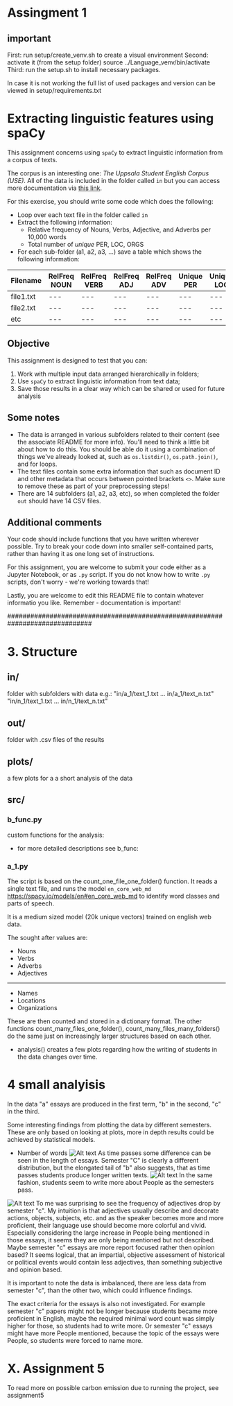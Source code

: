 # Assingment 1

## important
First: run setup/create_venv.sh to create a visual environment
Second: activate it (from the setup folder) source ../Language_venv/bin/activate
Third:  run the setup.sh to install necessary packages.

In case it is not working the full list of used packages and version can be viewed in setup/requirements.txt

# Extracting linguistic features using spaCy

This assignment concerns using ```spaCy``` to extract linguistic information from a corpus of texts.

The corpus is an interesting one: *The Uppsala Student English Corpus (USE)*. All of the data is included in the folder called ```in``` but you can access more documentation via [this link](https://ota.bodleian.ox.ac.uk/repository/xmlui/handle/20.500.12024/2457).

For this exercise, you should write some code which does the following:

- Loop over each text file in the folder called ```in```
- Extract the following information:
    - Relative frequency of Nouns, Verbs, Adjective, and Adverbs per 10,000 words
    - Total number of *unique* PER, LOC, ORGS
- For each sub-folder (a1, a2, a3, ...) save a table which shows the following information:

|Filename|RelFreq NOUN|RelFreq VERB|RelFreq ADJ|RelFreq ADV|Unique PER|Unique LOC|Unique ORG|
|---|---|---|---|---|---|---|---|
|file1.txt|---|---|---|---|---|---|---|
|file2.txt|---|---|---|---|---|---|---|
|etc|---|---|---|---|---|---|---|

## Objective

This assignment is designed to test that you can:

1. Work with multiple input data arranged hierarchically in folders;
2. Use ```spaCy``` to extract linguistic information from text data;
3. Save those results in a clear way which can be shared or used for future analysis

## Some notes

- The data is arranged in various subfolders related to their content (see the associate README for more info). You'll need to think a little bit about how to do this. You should be able do it using a combination of things we've already looked at, such as ```os.listdir()```, ```os.path.join()```, and for loops.
- The text files contain some extra information that such as document ID and other metadata that occurs between pointed brackets ```<>```. Make sure to remove these as part of your preprocessing steps!
- There are 14 subfolders (a1, a2, a3, etc), so when completed the folder ```out``` should have 14 CSV files.

## Additional comments

Your code should include functions that you have written wherever possible. Try to break your code down into smaller self-contained parts, rather than having it as one long set of instructions.

For this assignment, you are welcome to submit your code either as a Jupyter Notebook, or as ```.py``` script. If you do not know how to write ```.py``` scripts, don't worry - we're working towards that!

Lastly, you are welcome to edit this README file to contain whatever informatio you like. Remember - documentation is important!

##############################################################################

# 3. Structure
## in/ 
folder with subfolders with data e.g.: "in/a_1/text_1.txt ... in/a_1/text_n.txt"
                                       "in/n_1/text_1.txt ... in/n_1/text_n.txt"

## out/
folder with .csv files of the results
## plots/
a few plots for a a short analysis of the data
## src/
### b_func.py
custom functions for the analysis:
- for more detailed descriptions see b_func:

### a_1.py
The script is based on the count_one_file_one_folder() function.
It reads a single text file, and runs the model ```en_core_web_md``` https://spacy.io/models/en#en_core_web_md to identify word classes and parts of speech.

It is a medium sized model (20k unique vectors) trained on english web data.

The sought after values are:
- Nouns
- Verbs
- Adverbs
- Adjectives
------------
- Names
- Locations
- Organizations

These are then counted and stored in a dictionary format.
The other functions count_many_files_one_folder(), count_many_files_many_folders() do the same just on increasingly larger structures based on each other.


- analysis()
creates a few plots regarding how the writing of students in the data changes over time.
# 4 small analyisis 
In the data "a" essays are produced in the first term, "b" in the second, "c" in the third.

Some interesting findings from plotting the data by different semesters.
These are only based on looking at plots, more in depth results could be achieved by statistical models. 

- Number of words
![Alt text](./plots/N_WORDS.png)
As time passes some difference can be seen in the length of essays. Semester "C" is clearly a different distribution, but the elongated tail of "b" also suggests, that as time passes students produce longer written texts.
![Alt text](./plots/No.%20Unique%20PER.png)
In the same fashion, students seem to write more about People as the semesters pass.

![Alt text](./plots/RelFreq%20ADJ.png)
To me was surprising to see the frequency of adjectives drop by semester "c". 
My intuition is that adjectives usually describe and decorate actions, objects, subjects, etc. and as the speaker becomes more and more proficient, their language use should become more colorful and vivid. Especially considering the large increase in People being mentioned in those essays, it seems they are only being mentioned but not described. Maybe semester "c" essays are more report focused rather then opinion based? It seems logical, that an impartial, objective assessment of historical or political events would contain less adjectives, than something subjective and opinion based.


It is important to note the data is imbalanced, there are less data from semester "c", than the other two, which could influence findings.

The exact criteria for the essays is also not investigated. For example semester "c" papers might not be longer because students became more proficient in English, maybe the required minimal word count was simply higher for those, so students had to write more. Or semester "c" essays might have more People mentioned, because the topic of the essays were People, so students were forced to name more.


# X. Assignment 5 
To read more on possible carbon emission due to running the project, see assignment5




